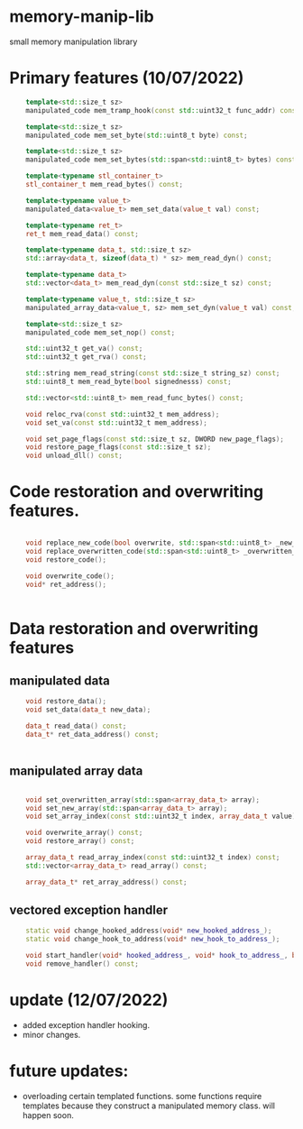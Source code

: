 # memory-manip-lib
small memory manipulation library
# Primary features (10/07/2022)
```cpp
    template<std::size_t sz>
    manipulated_code mem_tramp_hook(const std::uint32_t func_addr) const;

    template<std::size_t sz>
    manipulated_code mem_set_byte(std::uint8_t byte) const;

    template<std::size_t sz>
    manipulated_code mem_set_bytes(std::span<std::uint8_t> bytes) const;

    template<typename stl_container_t>
    stl_container_t mem_read_bytes() const;

    template<typename value_t>
    manipulated_data<value_t> mem_set_data(value_t val) const;

    template<typename ret_t>
    ret_t mem_read_data() const;

    template<typename data_t, std::size_t sz>
    std::array<data_t, sizeof(data_t) * sz> mem_read_dyn() const;

    template<typename data_t>
    std::vector<data_t> mem_read_dyn(const std::size_t sz) const;

    template<typename value_t, std::size_t sz>
    manipulated_array_data<value_t, sz> mem_set_dyn(value_t val) const;

    template<std::size_t sz>
    manipulated_code mem_set_nop() const;

    std::uint32_t get_va() const;
    std::uint32_t get_rva() const;

    std::string mem_read_string(const std::size_t string_sz) const;
    std::uint8_t mem_read_byte(bool signednesss) const;

    std::vector<std::uint8_t> mem_read_func_bytes() const;

    void reloc_rva(const std::uint32_t mem_address);
    void set_va(const std::uint32_t mem_address);

    void set_page_flags(const std::size_t sz, DWORD new_page_flags);
    void restore_page_flags(const std::size_t sz);
    void unload_dll() const;

 ```

# Code restoration and overwriting features.
```cpp

	void replace_new_code(bool overwrite, std::span<std::uint8_t> _new_code);
	void replace_overwritten_code(std::span<std::uint8_t> _overwritten_code);
	void restore_code();

	void overwrite_code();
	void* ret_address();



```

# Data restoration and overwriting features
## manipulated data
``` cpp
	void restore_data();
	void set_data(data_t new_data);

	data_t read_data() const;
	data_t* ret_data_address() const;
	
```
## manipulated array data
```cpp

	void set_overwritten_array(std::span<array_data_t> array);
	void set_new_array(std::span<array_data_t> array);
	void set_array_index(const std::uint32_t index, array_data_t value) const;

	void overwrite_array() const;
	void restore_array() const;

	array_data_t read_array_index(const std::uint32_t index) const;
	std::vector<array_data_t> read_array() const;

	array_data_t* ret_array_address() const;
```

## vectored exception handler
```cpp
	static void change_hooked_address(void* new_hooked_address_);
	static void change_hook_to_address(void* new_hook_to_address_);

	void start_handler(void* hooked_address_, void* hook_to_address_, bool breakpoint);
	void remove_handler() const;
```

# update (12/07/2022)
- added exception handler hooking.
- minor changes.

# future updates:
- overloading certain templated functions. some functions require templates because they construct a manipulated memory class. will happen soon.
